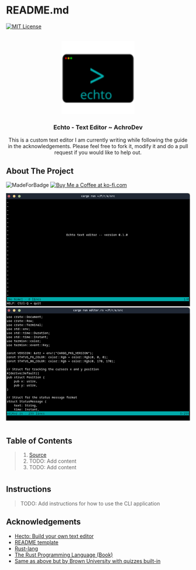 <a name="readme-top"></a>
# README.md

[![MIT License][license-shield]][license-url]

<!-- PROJECT LOGO -->
<br />
<div align="center">
  <a href="https://github.com/AchroDev/echto">
    <img src ="images/echto-logo.svg" alt="Logo" width="200" height="200">
  </a>
<h3 align="center"> Echto - Text Editor ~ AchroDev </h3>

  <p align="center">
    This is a custom text editor I am currently writing while following the guide in the acknowledgements. Please feel free to fork it, modify it and do a pull request if you would like to help out.
    <br />
  </p>
</div>

<!-- ABOUT THE PROJECT -->
## About The Project
![MadeForBadge][made-for-link]
<a href='https://ko-fi.com/R6R3WKVOY' target='_blank'><img height='36' style='border:0px;height:36px;' src='https://storage.ko-fi.com/cdn/kofi3.png?v=3' border='0' alt='Buy Me a Coffee at ko-fi.com' />
</a>

![EchtoSS1][screenshot]
![EchtoSS2][screenshot2]

# 

## Table of Contents

> 1. [Source][source]   
> 2. TODO: Add content   
> 3. TODO: Add content   
#

## Instructions
> TODO: Add instructions for how to use the CLI application

<!-- ACKNOWLEDGEMENTS -->
## Acknowledgements
* [Hecto: Build your own text editor][hecto-guide]
* [README template][readme-template]
* [Rust-lang][rust-lang]
* [The Rust Programming Language (Book)][rust-book]
* [Same as above but by Brown University with quizzes built-in][rust-book-brownuni]

<!-- MARKDOWN LINKS & IMAGES -->
<!-- https://www.markdownguide.org/basic-syntax/#reference-style-links -->
[license-shield]: https://img.shields.io/github/license/AchroDev/AchroDev.svg?style=for-the-badge
[license-url]: https://github.com/AchroDev/echto/blob/main/LICENSE.txt
[made-for-link]: https://img.shields.io/badge/GNU%20Bash-4EAA25?style=for-the-badge&logo=GNU%20Bash&logoColor=white
[source]: /src/main.rs
[screenshot]: /images/screenshot.png
[screenshot2]: /images/screenshot2.png
[hecto-guide]: https://archive.flenker.blog/hecto/
[readme-template]: https://github.com/othneildrew/Best-README-Template
[rust-lang]: https://www.rust-lang.org/
[rust-book]: https://doc.rust-lang.org/stable/book/
[rust-book-brownuni]: https://rust-book.cs.brown.edu/